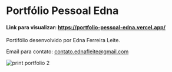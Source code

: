 # Portfólio Pessoal Edna
#### Link para visualizar: https://portfolio-pessoal-edna.vercel.app/

Portifólio desenvolvido por Edna Ferreira Leite.

Email para contato: contato.ednafleite@gmail.com

![print portfolio 2](https://github.com/DevEdna/portfolio_pessoal_edna/assets/117689166/07d619de-51c3-481e-8c22-b938c660d16e)








